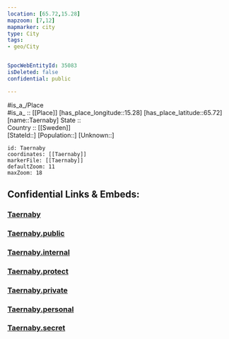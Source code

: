 ```yaml
---
location: [65.72,15.28] 
mapzoom: [7,12] 
mapmarker: city 
type: City
tags:
- geo/City


SpocWebEntityId: 35083
isDeleted: false
confidential: public

---
```

#is_a_/Place  
#is_a_ :: [[Place]] 
[has_place_longitude::15.28] 
[has_place_latitude::65.72] 
[name::Taernaby] 
State ::  
Country :: [[Sweden]]  
[StateId::] 
[Population::] 
[Unknown::] 


```leaflet
id: Taernaby
coordinates: [[Taernaby]] 
markerFile: [[Taernaby]] 
defaultZoom: 11 
maxZoom: 18
```


## Confidential Links & Embeds: 

### [Taernaby](/_Standards/Earth/Continent/Europe/Europe~North/Sweden/Provinces~Sweden/Västerbotten/City/Taernaby.md) 

### [Taernaby.public](/_public/Earth/Continent/Europe/Europe~North/Sweden/Provinces~Sweden/Västerbotten/City/Taernaby.public.md) 

### [Taernaby.internal](/_internal/Earth/Continent/Europe/Europe~North/Sweden/Provinces~Sweden/Västerbotten/City/Taernaby.internal.md) 

### [Taernaby.protect](/_protect/Earth/Continent/Europe/Europe~North/Sweden/Provinces~Sweden/Västerbotten/City/Taernaby.protect.md) 

### [Taernaby.private](/_private/Earth/Continent/Europe/Europe~North/Sweden/Provinces~Sweden/Västerbotten/City/Taernaby.private.md) 

### [Taernaby.personal](/_personal/Earth/Continent/Europe/Europe~North/Sweden/Provinces~Sweden/Västerbotten/City/Taernaby.personal.md) 

### [Taernaby.secret](/_secret/Earth/Continent/Europe/Europe~North/Sweden/Provinces~Sweden/Västerbotten/City/Taernaby.secret.md)

